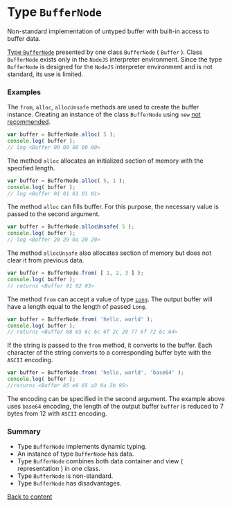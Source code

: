 # Type <code>BufferNode</code>

Non-standard implementation of untyped buffer with built-in access to buffer data.

[Type `BufferNode`](https://nodejs.org/dist/latest-v12.x/docs/api/buffer.html) presented by one class `BufferNode` ( `Buffer` ). Class `BufferNode` exists only in the `NodeJS` interpreter environment. Since the type `BufferNode` is designed for the `NodeJS` interpreter environment and is not standard, its use is limited.

### Examples

The `from`, `alloc`, `allocUnsafe` methods are used to create the buffer instance. Creating an instance of the class `BufferNode` using `new` [not recommended](https://nodejs.org/dist/latest-v12.x/docs/api/buffer.html).

```js
var buffer = BufferNode.alloc( 5 );
console.log( buffer );
// log <Buffer 00 00 00 00 00>
```
The method `alloc` allocates an initialized section of memory with the specified length.

```js
var buffer = BufferNode.alloc( 5, 1 );
console.log( buffer );
// log <Buffer 01 01 01 01 01>
```

The method `alloc` can fills buffer. For this purpose, the necessary value is passed to the second argument.

```js
var buffer = BufferNode.allocUnsafe( 5 );
console.log( buffer );
// log <Buffer 20 29 0a 20 20>
```

The method `allocUnsafe` also allocates section of memory but does not clear it from previous data.

```js
var buffer = BufferNode.from( [ 1, 2, 3 ] );
console.log( buffer );
// returns <Buffer 01 02 03>
```

The method `from` can accept a value of type [`Long`](TypeIndexed.md). The output buffer will have a length equal to the length of passed `Long`.

```js
var buffer = BufferNode.from( 'hello, world' );
console.log( buffer );
// returns <Buffer 68 65 6c 6c 6f 2c 20 77 6f 72 6c 64>
```

If the string is passed to the `from` method, it converts to the buffer. Each character of the string converts to a corresponding buffer byte with the `ASCII` encoding.

```js
var buffer = BufferNode.from( 'hello, world', 'base64' );
console.log( buffer );
//returns <Buffer 85 e9 65 a3 0a 2b 95>
```

The encoding can be specified in the second argument. The example above uses `base64` encoding, the length of the output buffer `buffer` is reduced to 7 bytes from 12 with `ASCII` encoding.

### Summary

- Type `BufferNode` implements dynamic typing.
- An instance of type `BufferNode` has data.
- Type `BufferNode` combines both data container and view ( representation ) in one class.
- Type `BufferNode` is non-standard.
- Type `BufferNode` has disadvantages.

[Back to content](../README.md#Concepts)
